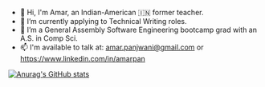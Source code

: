 - 👋 Hi, I'm Amar, an Indian-American 🇮🇳 former teacher. 
- 🌱 I’m currently applying to Technical Writing roles.
- 🔭 I’m a General Assembly Software Engineering bootcamp grad with an A.S. in Comp Sci.
- 📫 I'm available to talk at: amar.panjwani@gmail.com or https://www.linkedin.com/in/amarpan
<!-- 👯 I’m looking to collaborate on ... -->
<!-- 🤔 I’m looking for help with ... -->
[![Anurag's GitHub stats](https://github-readme-stats.vercel.app/api?username=amarpan)](https://github.com/anuraghazra/github-readme-stats)

<!--💬 Ask me about ... -->
<!-- - 😄 Pronouns: ...
- ⚡ Fun fact: ... -->

<!--
**amarpan/amarpan** is a ✨ _special_ ✨ repository because its `README.md` (this file) appears on your GitHub profile.

Here are some ideas to get you started:

- 
-->
